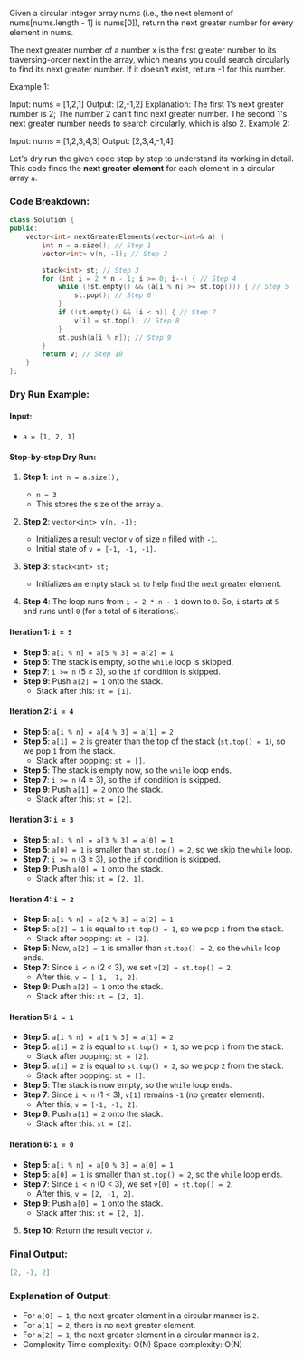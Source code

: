 Given a circular integer array nums (i.e., the next element of nums[nums.length - 1] is nums[0]), return the next greater number for every element in nums.

The next greater number of a number x is the first greater number to its traversing-order next in the array, which means you could search circularly to find its next greater number. If it doesn't exist, return -1 for this number.

 

Example 1:

Input: nums = [1,2,1]
Output: [2,-1,2]
Explanation: The first 1's next greater number is 2; 
The number 2 can't find next greater number. 
The second 1's next greater number needs to search circularly, which is also 2.
Example 2:

Input: nums = [1,2,3,4,3]
Output: [2,3,4,-1,4]

Let's dry run the given code step by step to understand its working in detail. This code finds the **next greater element** for each element in a circular array `a`.

### Code Breakdown:

```cpp
class Solution {
public:
    vector<int> nextGreaterElements(vector<int>& a) {
        int n = a.size(); // Step 1
        vector<int> v(n, -1); // Step 2

        stack<int> st; // Step 3
        for (int i = 2 * n - 1; i >= 0; i--) { // Step 4
            while (!st.empty() && (a[i % n] >= st.top())) { // Step 5
                st.pop(); // Step 6
            }
            if (!st.empty() && (i < n)) { // Step 7
                v[i] = st.top(); // Step 8
            }
            st.push(a[i % n]); // Step 9
        }
        return v; // Step 10
    }
};
```

### Dry Run Example:

#### Input:
- `a = [1, 2, 1]`

#### Step-by-step Dry Run:

1. **Step 1**: `int n = a.size();`
   - `n = 3`
   - This stores the size of the array `a`.

2. **Step 2**: `vector<int> v(n, -1);`
   - Initializes a result vector `v` of size `n` filled with `-1`.
   - Initial state of `v = [-1, -1, -1]`.

3. **Step 3**: `stack<int> st;`
   - Initializes an empty stack `st` to help find the next greater element.

4. **Step 4**: The loop runs from `i = 2 * n - 1` down to `0`. So, `i` starts at `5` and runs until `0` (for a total of `6` iterations).

#### Iteration 1: `i = 5`
- **Step 5**: `a[i % n] = a[5 % 3] = a[2] = 1`
- **Step 5**: The stack is empty, so the `while` loop is skipped.
- **Step 7**: `i >= n` (5 ≥ 3), so the `if` condition is skipped.
- **Step 9**: Push `a[2] = 1` onto the stack.
  - Stack after this: `st = [1]`.

#### Iteration 2: `i = 4`
- **Step 5**: `a[i % n] = a[4 % 3] = a[1] = 2`
- **Step 5**: `a[1] = 2` is greater than the top of the stack (`st.top() = 1`), so we pop `1` from the stack.
  - Stack after popping: `st = []`.
- **Step 5**: The stack is empty now, so the `while` loop ends.
- **Step 7**: `i >= n` (4 ≥ 3), so the `if` condition is skipped.
- **Step 9**: Push `a[1] = 2` onto the stack.
  - Stack after this: `st = [2]`.

#### Iteration 3: `i = 3`
- **Step 5**: `a[i % n] = a[3 % 3] = a[0] = 1`
- **Step 5**: `a[0] = 1` is smaller than `st.top() = 2`, so we skip the `while` loop.
- **Step 7**: `i >= n` (3 ≥ 3), so the `if` condition is skipped.
- **Step 9**: Push `a[0] = 1` onto the stack.
  - Stack after this: `st = [2, 1]`.

#### Iteration 4: `i = 2`
- **Step 5**: `a[i % n] = a[2 % 3] = a[2] = 1`
- **Step 5**: `a[2] = 1` is equal to `st.top() = 1`, so we pop `1` from the stack.
  - Stack after popping: `st = [2]`.
- **Step 5**: Now, `a[2] = 1` is smaller than `st.top() = 2`, so the `while` loop ends.
- **Step 7**: Since `i < n` (2 < 3), we set `v[2] = st.top() = 2`.
  - After this, `v = [-1, -1, 2]`.
- **Step 9**: Push `a[2] = 1` onto the stack.
  - Stack after this: `st = [2, 1]`.

#### Iteration 5: `i = 1`
- **Step 5**: `a[i % n] = a[1 % 3] = a[1] = 2`
- **Step 5**: `a[1] = 2` is equal to `st.top() = 1`, so we pop `1` from the stack.
  - Stack after popping: `st = [2]`.
- **Step 5**: `a[1] = 2` is equal to `st.top() = 2`, so we pop `2` from the stack.
  - Stack after popping: `st = []`.
- **Step 5**: The stack is now empty, so the `while` loop ends.
- **Step 7**: Since `i < n` (1 < 3), `v[1]` remains `-1` (no greater element).
  - After this, `v = [-1, -1, 2]`.
- **Step 9**: Push `a[1] = 2` onto the stack.
  - Stack after this: `st = [2]`.

#### Iteration 6: `i = 0`
- **Step 5**: `a[i % n] = a[0 % 3] = a[0] = 1`
- **Step 5**: `a[0] = 1` is smaller than `st.top() = 2`, so the `while` loop ends.
- **Step 7**: Since `i < n` (0 < 3), we set `v[0] = st.top() = 2`.
  - After this, `v = [2, -1, 2]`.
- **Step 9**: Push `a[0] = 1` onto the stack.
  - Stack after this: `st = [2, 1]`.

5. **Step 10**: Return the result vector `v`.

### Final Output:
```cpp
[2, -1, 2]
```

### Explanation of Output:
- For `a[0] = 1`, the next greater element in a circular manner is `2`.
- For `a[1] = 2`, there is no next greater element.
- For `a[2] = 1`, the next greater element in a circular manner is `2`.
- Complexity
Time complexity: O(N)
Space complexity: O(N)

